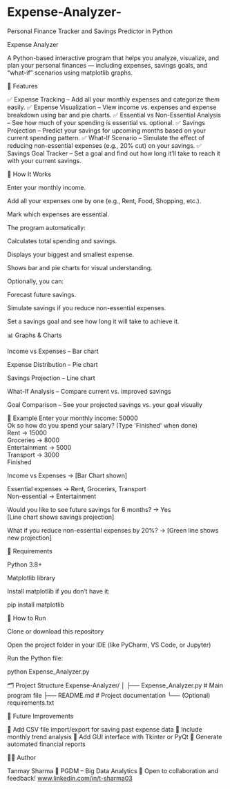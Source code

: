# Expense-Analyzer-
Personal Finance Tracker and Savings Predictor in Python

Expense Analyzer

A Python-based interactive program that helps you analyze, visualize, and plan your personal finances — including expenses, savings goals, and “what-if” scenarios using matplotlib graphs.

📘 Features

✅ Expense Tracking – Add all your monthly expenses and categorize them easily.
✅ Expense Visualization – View income vs. expenses and expense breakdown using bar and pie charts.
✅ Essential vs Non-Essential Analysis – See how much of your spending is essential vs. optional.
✅ Savings Projection – Predict your savings for upcoming months based on your current spending pattern.
✅ What-If Scenario – Simulate the effect of reducing non-essential expenses (e.g., 20% cut) on your savings.
✅ Savings Goal Tracker – Set a goal and find out how long it’ll take to reach it with your current savings.

🧮 How It Works

Enter your monthly income.

Add all your expenses one by one (e.g., Rent, Food, Shopping, etc.).

Mark which expenses are essential.

The program automatically:

Calculates total spending and savings.

Displays your biggest and smallest expense.

Shows bar and pie charts for visual understanding.

Optionally, you can:

Forecast future savings.

Simulate savings if you reduce non-essential expenses.

Set a savings goal and see how long it will take to achieve it.

📊 Graphs & Charts

Income vs Expenses – Bar chart

Expense Distribution – Pie chart

Savings Projection – Line chart

What-If Analysis – Compare current vs. improved savings

Goal Comparison – See your projected savings vs. your goal visually

🧠 Example
Enter your monthly income: 50000  
Ok so how do you spend your salary? (Type 'Finished' when done)  
Rent → 15000  
Groceries → 8000  
Entertainment → 5000  
Transport → 3000  
Finished  

Income vs Expenses → [Bar Chart shown]  

Essential expenses → Rent, Groceries, Transport  
Non-essential → Entertainment  

Would you like to see future savings for 6 months? → Yes  
[Line chart shows savings projection]  

What if you reduce non-essential expenses by 20%? → [Green line shows new projection]  

🧩 Requirements

Python 3.8+

Matplotlib library

Install matplotlib if you don’t have it:

pip install matplotlib

🚀 How to Run

Clone or download this repository

Open the project folder in your IDE (like PyCharm, VS Code, or Jupyter)

Run the Python file:

python Expense_Analyzer.py

🗂️ Project Structure
Expense-Analyzer/
│
├── Expense_Analyzer.py     # Main program file
├── README.md               # Project documentation
└── (Optional) requirements.txt

🏁 Future Improvements

🔹 Add CSV file import/export for saving past expense data
🔹 Include monthly trend analysis
🔹 Add GUI interface with Tkinter or PyQt
🔹 Generate automated financial reports

👨‍💻 Author

Tanmay Sharma
📍 PGDM – Big Data Analytics
📧 Open to collaboration and feedback!
www.linkedin.com/in/t-sharma03
